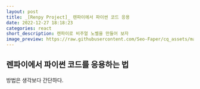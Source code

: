 ```yaml
---
layout: post
title: _[Renpy Project]_ 렌파이에서 파이썬 코드 응용
date: 2022-12-27 18:18:23
categories: react
short_description: 렌파이로 비주얼 노벨을 만들어 보자
image_preview: https://raw.githubusercontent.com/Seo-Faper/cq_assets/master/heroes/cos_pr_17_17.png
---
```


## 렌파이에서 파이썬 코드를 응용하는 법

방법은 생각보다 간단하다.
